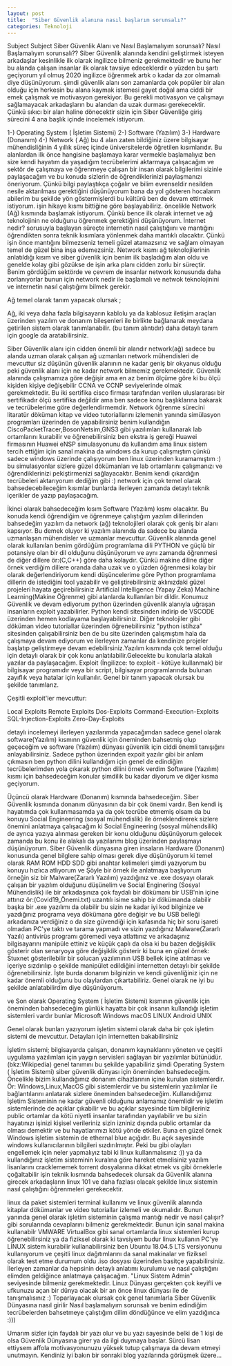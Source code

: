 ```yaml
---
layout: post
title:  "Siber Güvenlik alanına nasıl başlarım sorunsalı?"
categories: Teknoloji
---
```


Subject 
Subject Siber Güvenlik Alanı ve Nasıl Başlamalıyım sorunsalı?
Nasıl Başlamalıyım sorunsalı??
Siber Güvenlik alanında kendini geliştirmek isteyen arkadaşlar kesinlikle ilk olarak ingilizce bilmeniz gerekmektedir ve bunu her bu alanda çalışan insanlar ilk olarak tavsiye edeceklerdir o yüzden bu şartı geçiyorum yıl olmuş 2020 ingilizce öğrenmek artık o kadar da zor olmamalı diye düşünüyorum.
şimdi güvenlik alanı son zamanlarda çok popüler bir alan olduğu için herkesin bu alana kaymak istemesi gayet doğal ama ciddi bir emek çalışmak ve motivasyon gerekiyor. Bu gerekli motivasyon ve çalışmayı sağlamayacak arkadaşların bu alandan da uzak durması gerekecektir. Çünkü sıkıcı bir alan haline dönecektir sizin için
Siber Güvenliğe giriş sürecini 4 ana başlık içinde incelemek istiyorum.

1-) Operating System ( İşletim Sistemi) 2-) Software (Yazılım) 3-) Hardware (Donanım) 4-) Network ( Ağ)
bu 4 alan zaten bildiğiniz üzere bilgisayar mühendisliğinin 4 yıllık süreç içinde üniversitelerde öğretilen kısımlarıdır. Bu alanlardan ilk önce hangisine başlamaya karar vermekle başlamalıyız ben size kendi hayatım da yaşadığım tecrübelerimi aktarmaya çalışacağım ve sektör de çalışmaya ve öğrenmeye çalışan bir insan olarak bilgilerimi sizinle paylaşacağım ve bu konuda sizlerin de öğrendiklerinizi paylaşmanızı öneriyorum. Çünkü bilgi paylaştıkça çoğalır ve bilim evrenseldir nesilden nesile aktarılması gerektiğini düşünüyorum bana da yol gösteren hocalarım abilerim bu şekilde yön göstermişlerdi bu kültürü ben de devam ettirmek istiyorum.
işin hikaye kısmı bittiğine göre başlayabiliriz.
öncelikle Network (Ağ) kısmında başlamak istiyorum. Çünkü bence ilk olarak internet ve ağ teknolojinin ne olduğunu öğrenmek gerektiğini düşünüyorum. İnternet nedir? sorusuyla başlayan süreçte internetin nasıl çalıştığıını ve mantığını öğrendikten sonra teknik kısımlara yönlenmek daha mantıklı olacaktır. Çünkü işin önce mantığını bilmezseniz temeli güzel atamazsınız ve sağlam olmayan temel de güzel bina inşa edemezsiniz.
Network kısmı ağ teknolojilerinin anlatıldığı kısım ve siber güvenlik için benim ilk başladığım alan oldu ve genelde kolay gibi gözükse de işin arka planı cidden zorlu bir süreçtir. Benim gördüğüm sektörde ve çevrem de insanlar network konusunda daha zorlanıyorlar bunun için network nedir ile başlamalı ve netwok teknolojinini ve internetin nasıl çalıştığımı bilmek gerekir.

Ağ temel olarak tanım yapacak olursak ;

Ağ, iki veya daha fazla bilgisayarın kablolu ya da kablosuz iletişim araçları üzerinden yazılım ve donanım bileşenleri ile birlikte bağlanarak meydana getirilen sistem olarak tanımlanabilir. (bu tanım alıntıdır) daha detaylı tanım için google da aratabilirsiniz.

Siber Güvenlik alanı için cidden önemli bir alandır network(ağ) sadece bu alanda uzman olarak çalışan ağ uzmanları network mühendisleri de mevcuttur siz düşünün güvenlik alanının ne kadar geniş bir okyanus olduğu peki güvenlik alanı için ne kadar network bilmemiz gerekmektedir. Güvenlik alanında çalışmamıza göre değişir ama en az benim ölçüme göre ki bu ölçü kişiden kişiye değişebilir CCNA ve CCNP seviyelerinde olmak gerekmektedir. Bu iki sertifika cisco firması tarafından verilen uluslararası bir sertifikadır ölçü sertifika değildir ama ben sadece konu başlıklarına bakarak ve tecrübelerime göre değerlendirmemdir. Network öğrenme sürecini litaratür döküman kitap ve video tutoriallarını izlemenin yanında simülasyon programları üzerinden de yapabilirsiniz benim kullandığın CiscoPacketTracer,BosonNetsim,GNS3 gibi yazılımları kullanarak lab ortamlarını kurabilir ve öğrenebilirsiniz ben ekstra iş gereği Huawei firmasının Huawei eNSP simulasyonunu da kullandım ama linux sistem tercih ettiğim için sanal makina da windows da kurup çalışmıştım çünkü sadece windows üzerinde çalışıyorum ben linux üzerinden kuramamıştım :) bu simulasyonlar sizlere güzel dökümanları ve lab ortamlarını çalışmanızı ve öğrendiklerinizi pekiştirmenizi sağlayacaktır. Benim kendi çıkardığın tecrübeleri aktarıyorum dediğim gibi :) network için çok temel olarak bahsedecebileceğim kısımlar bunlarda ilerleyen zamanda detaylı teknik içerikler de yazıp paylaşacağım.

İkinci olarak bahsedeceğim kısım Software (Yazılım) kısmı olacaktır. Bu konuda kendi öğrendiğim ve öğrenmeye çalıştığım yazılım dillerinden bahsedeğim yazılım da network (ağ) teknolojileri olarak çok geniş bir alanı kapsıyor. Bu demek oluyor ki yazılım alanında da sadece bu alanda uzmanlaşan mühendisler ve uzmanlar mevcuttur. Güvenlik alanında genel olarak kullanılan benim gördüğüm programlama dili PYTHON ve güçlü bir potansiye olan bir dil olduğunu düşünüyorum ve aynı zamanda öğrenmesi de diğer dillere ör:(C,C++) göre daha kolaydır. Çünkü makine diline diğer örnek verdiğim dillere oranda daha uzak ve o yüzden öğrenmesi kolay bir olarak değerlendiriyorum kendi düşüncelerime göre Python programlama dillerin de istediğini tool yazabilir ve geliştirebilirsiniz aklınızdaki güzel projeleri hayata geçirebilirsiniz Artificial Intelligence (Yapay Zeka) Machine Learning(Makine Öğrenme) gibi alanlarda kullanılan bir dildir. Konumuz Güvenlik ve devam ediyorum python üzerinden güvenlik alanıyla uğraşan insanların exploit yazabilirler. Python kendi sitesinden indirip de VSCODE üzerinden hemen kodlayama başlayabilirsiniz. Diğer teknolojiler gibi döküman video tutoriallar üzerinden öğrenebilirsiniz "python istihza" sitesinden çalışabilirsiniz ben de bu site üzerinden çalışmıştım hala da çalışmaya devam ediyorum ve ilerleyen zamanlar da kendinize projeler başlatıp geliştirmeye devam edebilirsiniz.Yazılım kısmında çok temel olduğu için detaylı olarak bir çok konu anlatılabilir.Gelecekte bu konularla alakalı yazılar da paylaşacağım.
Exploit (İngilizce: to exploit - kötüye kullanmak) bir bilgisayar programıdır veya bir script, bilgisayar programlarında bulunan zayıflık veya hatalar için kullanılır. Genel bir tanım yapacak olursak bu şekilde tanımlarız.

Çeşitli exploit'ler mevcuttur:

Local Exploits Remote
Exploits Dos-Exploits
Command-Execution-Exploits 
SQL-Injection-Exploits
Zero-Day-Exploits

detaylı incelemeyi ilerleyen yazılarımda yapacağımdan sadece genel olarak software(Yazılım) kısmınn güvenlik için öneminden bahsetmiş olup geçeceğim ve software (Yazılım) dünyası güvenlik için ciddi önemli tanışığını anlayabilirsiniz. Sadece python üzerinden expoit yazılır gibi bir anlam çıkmasın ben python dilini kullandığım için genel de edindiğim tecrübelerimden yola çıkarak python dilini örnek verdim Software (Yazılım) kısmı için bahsedeceğim konular şimdilik bu kadar diyorum ve diğer kısma geçiyorum.

Üçüncü olarak Hardware (Donanım) kısmında bahsedeceğim. Siber Güvenlik kısmında donanım dünyasının da bir çok önemi vardır. Ben kendi iş hayatımda çok kullanmasamda ya da çok tecrübe etmemiş olsam da bu konuyu Social Engineering (sosyal mühendislik) ile örneklendirerek sizlere önemini anlatmaya çalışacağım ki Social Engineering (sosyal mühendsilik) de ayrıca yazıya alınması gereken bir konu olduğunu düşünüyorum gelecek zamanda bu konu ile alakalı da yazılarımı blog üzerinden paylaşmayı düşünüyorum. Siber Güvenlik dünyasına giren insaların Hardware (Donanım) konusunda genel bilglere sahip olması gerek diye düşünüyorum ki temel olarak RAM ROM HDD SDD gibi anahtar kelimeleri şimdi yazıyorum bu konuyu hızlıca atlıyorum ve Şöyle bir örnek ile anlatmaya başlıyorum örneğin siz bir Malware(Zararlı Yazılım) yazdığınız ve .exe dosyayı olarak çalışan bir yazılım olduğunu düşünelim ve Social Enginering (Sosyal Mühendislik) ile bir arkadaşınıza çok faydalı bir dökümanı bir USB'nin içine attınız ör:(Covid19_Önemi.txt) uzantılı isime sahip bir dökümanda olabilir başka bir .exe yazılımı da olabilir bu sizin ne kadar iyi kod bilginize ve yazdığınız programa veya dökümana göre değişir ve bu USB belleği arkadanıza verdiğiniz o da size güvendiği için kafasında hiç bir soru işareti olmadan PC'ye taktı ve tarama yapmadı ve sizin yazdığınız Malware(Zararlı Yazılı) antivirüs programı göremedi veya atlattınız ve arkadaşınız bilgisayarını manipüle ettiniz ve küçük çaplı da olsa ki bu bazen değişiklik gösterir olan senaryoya göre değişiklik gösterir ki buna en güzel örnek: Stuxnet gösterilebilir bir solucan yazılımının USB bellek içine atılması ve içeriye sızdırılıp o şekilde manipület edildiğini internetten detaylı bir şekilde öğrenebilirsiniz. İşte burda donanım bilginizin ve kendi güvenliğiniz için ne kadar önemli olduğunu bu olaylardan çıkartabiliriz. Genel olarak ne iyi bu şekilde anlatabilirdim diye düşünüyorum.

ve Son olarak Operating System ( İşletim Sistemi) kısmının güvenlik için öneminden bahsedeceğim günlük hayatta bir çok insanın kullandığı işletim sistemleri vardır bunlar
Microsoft Windows macOS LINUX Android UNIX

Genel olarak bunları yazıyorum işletim sistemi olarak daha bir çok işletim sistemi de mevcuttur. Detayları için internetten bakabilirsiniz

İşletim sistemi; bilgisayarda çalışan, donanım kaynaklarını yöneten ve çeşitli uygulama yazılımları için yaygın servisleri sağlayan bir yazılımlar bütünüdür. (bkz:Wikipedia)
genel tanımını bu şekilde yapabiliriz şimdi Operating System ( İşletim Sistemi) siber güvenlik dünyası için öneminden bahsedeceğim. Öncelikle bizim kullandığımız donanım cihazlarının içine kurulan sistemlerdir. Ör: Windows,Linux,MacOS gibi sistemlerdir ve bu sistemlerin yazılımlar ile bağlantılarını anlatarak sizlere öneminden bahsedeceğim. Kullanıdığımız İşletim Sisteminin ne kadar güvenli olduğunu anlamamız önemlidir ve işletim sistemlerinde de açıklar çıkabilir ve bu açıklar sayesinde tüm bilgileriniz public ortamlar da kötü niyetli insanlar tarafından yayılabilir ve bu sizin hayatınızı işinizi kişisel verileriniz sizin izniniz dışında public ortamlar da olması demektir ve bu hayatlarımızı kötü yönde etkiler. Buna en güzel örnek Windows işletim sistemin de ethernal blue açığıdır. Bu açık sayesinde windows kullanıcılarının bilgileri sızdırılmıştır. Peki bu gibi olayları engellemek için neler yapmalıyız tabi ki linux kullanmalısınız :)) ya da kullandığınız işletim sisteminin kuralına göre hareket etmelisiniz yazılım lisanlarını cracklememek torrent dosyalarına dikkat etmek vs gibi örneklerle çoğaltabilir işin teknik kısmında bahsedecek olursak da Güvenlik alanına girecek arkadaşların linux 101 ve daha fazlası olacak şekilde linux sistemin nasıl çalıştığını öğrenmeleri gerekecektir.

linux da paket sistemleri terminal kullanımı ve linux güvenlik alanında kitaplar dökümanlar ve video tutoriallar izlemeli ve okumalıdır. Bunun yanında genel olarak işletim sisteminin çalışma mantığı nedir ve nasıl çalışır? gibi sorularında cevaplarını bilmeniz gerekmektedir. Bunun için sanal makina kullanabilr VMWARE VirtualBox gibi sanal ortamlarda linux sistemleri kurup öğrenebilirsiniz ya da fiziksel olarak ki tavsiyem budur linux kullanın PC'ye LİNUX sistem kurabilir kullanabilirsiniz ben Ubuntu 18.04.5 LTS versiyonunu kullanıyorum ve çeşitli linux dağıtımlarını da sanal makinalar ve fiziksel olarak test etme durumum oldu .iso dosyası üzerinden basitçe yapabilirsiniz. İlerleyen zamanlar da hepsinin detaylı anlatımı kurulumu ve nasıl çalıştığını elimden geldiğince anlatmaya çalışacağım. "Linux Sistem Admin" seviyesinde bilmeniz gerekmektedir. Linux Dünyası gerçekten çok keyifli ve ufkunuzu açan bir dünya olacak bir an önce linux dünyası ile de tanışmalısınız :)
Toparlayacak olursak çok genel tanımlarla Siber Güvenlik Dünyasına nasıl girilir Nasıl başlamalıyım sorunsalı ve benim edindiğim tecrübelerden bahsetmeye çalıştığım dilim döndüğünce ve elim yazdığınca :)))

Umarım sizler için faydalı bir yazı olur ve bu yazı sayesinde belki de 1 kişi de olsa Güvenlik Dünyasına girer ya da ilgi duymaya başlar.
Sürcü lisan ettiysem affola motivasyonunuzu yüksek tutup çalışmaya da devam etmeyi unutmayın. Kendiniz iyi bakın bir sonraki blog yazılarında görüşmek üzere...

